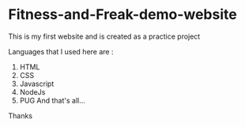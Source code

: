 # Fitness-and-Freak-demo-website
This is my first website and is created as a practice project

Languages that I used here are : 
1) HTML
2) CSS
3) Javascript
4) NodeJs
5) PUG
And that's all...

Thanks 

